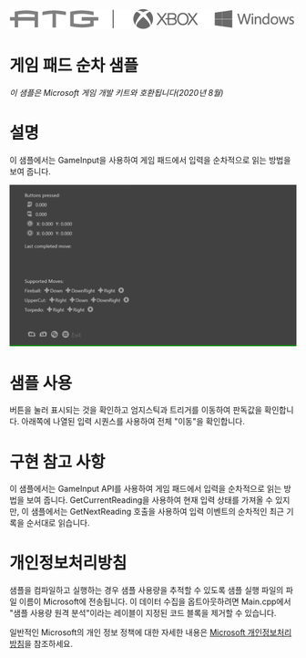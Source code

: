 ![](./media/image1.png)

# 게임 패드 순차 샘플

*이 샘플은 Microsoft 게임 개발 키트와 호환됩니다(2020년 8월)*

# 설명

이 샘플에서는 GameInput을 사용하여 게임 패드에서 입력을 순차적으로 읽는 방법을 보여 줍니다.

![](./media/image3.png)

# 샘플 사용

버튼을 눌러 표시되는 것을 확인하고 엄지스틱과 트리거를 이동하여 판독값을 확인합니다. 아래쪽에 나열된 입력 시퀀스를 사용하여 전체 "이동"을 확인합니다.

# 구현 참고 사항

이 샘플에서는 GameInput API를 사용하여 게임 패드에서 입력을 순차적으로 읽는 방법을 보여 줍니다. GetCurrentReading을 사용하여 현재 입력 상태를 가져올 수 있지만, 이 샘플에서는 GetNextReading 호출을 사용하여 입력 이벤트의 순차적인 최근 기록을 순서대로 읽습니다.

# 개인정보처리방침

샘플을 컴파일하고 실행하는 경우 샘플 사용량을 추적할 수 있도록 샘플 실행 파일의 파일 이름이 Microsoft에 전송됩니다. 이 데이터 수집을 옵트아웃하려면 Main.cpp에서 "샘플 사용량 원격 분석"이라는 레이블이 지정된 코드 블록을 제거할 수 있습니다.

일반적인 Microsoft의 개인 정보 정책에 대한 자세한 내용은 [Microsoft 개인정보처리방침](https://privacy.microsoft.com/en-us/privacystatement/)을 참조하세요.


